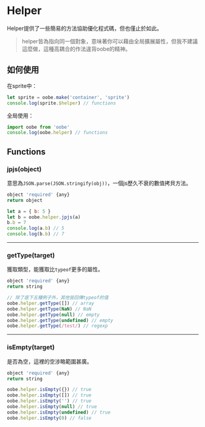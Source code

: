 # Helper

Helper提供了一些簡易的方法協助優化程式碼，但也僅止於如此。

> helper皆為指向同一個對象，意味著你可以藉由全局擴展屬性，但我不建議這麼做，這種高耦合的作法違背oobe的精神。

## 如何使用

在sprite中：

```js
let sprite = oobe.make('container', 'sprite')
console.log(sprite.$helper) // functions
```

全局使用：

```js
import oobe from 'oobe'
console.log(oobe.helper) // functions
```

## Functions

### jpjs(object)

意思為`JSON.parse(JSON.stringify(obj))`，一個js歷久不衰的數值拷貝方法。

```js
object 'required' {any}
return object
```

```js
let a = { b: 5 }
let b = oobe.helper.jpjs(a)
b.b = 7
console.log(a.b) // 5
console.log(b.b) // 7
```

---

### getType(target)

獲取類型，能獲取比`typeof`更多的屬性。

```js
object 'required' {any}
return string
```

```js
// 除了底下五種例子外，其他皆回傳typeof的值
oobe.helper.getType([]) // array
oobe.helper.getType(NaN) // NaN
oobe.helper.getType(null) // empty
oobe.helper.getType(undefined) // empty
oobe.helper.getType(/test/) // regexp
```

---

### isEmpty(target)

是否為空，這裡的空涉略範圍甚廣。

```js
object 'required' {any}
return string
```

```js
oobe.helper.isEmpty({}) // true
oobe.helper.isEmpty([]) // true
oobe.helper.isEmpty('') // true
oobe.helper.isEmpty(null) // true
oobe.helper.isEmpty(undefined) // true
oobe.helper.isEmpty(0) // false
```
